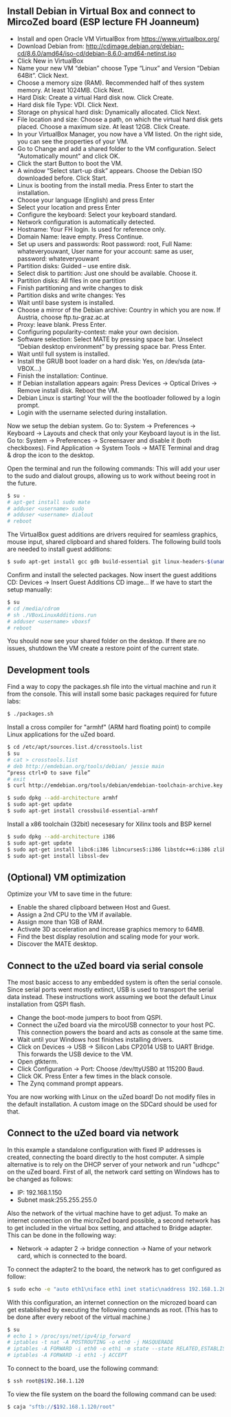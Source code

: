 ## Install Debian in Virtual Box and connect to MircoZed board (ESP lecture FH Joanneum)

 - Install and open Oracle VM VirtualBox from https://www.virtualbox.org/
 - Download Debian from: http://cdimage.debian.org/debian-cd/8.6.0/amd64/iso-cd/debian-8.6.0-amd64-netinst.iso
 - Click New in VirtualBox
 - Name your new VM “debian” choose Type “Linux” and Version “Debian 64Bit”. Click Next.
 - Choose a memory size (RAM). Recommended half of thes system memory. At least 1024MB. Click Next.
 - Hard Disk: Create a virtual Hard disk now. Click Create.
 - Hard disk file Type: VDI. Click Next.
 - Storage on physical hard disk: Dynamically allocated. Click Next.
 - File location and size: Choose a path, on which the virtual hard disk gets placed. Choose a maximum size. At least 12GB. Click Create.
 - In your VirtualBox Manager, you now have a VM listed. On the right side, you can see the properties of your VM.
 - Go to Change and add a shared folder to the VM configuration. Select "Automatically mount" and click OK.
 - Click the start Button to boot the VM.
 - A window “Select start-up disk” appears. Choose the Debian ISO downloaded before. Click Start.
 - Linux is booting from the install media. Press Enter to start the installation.
 - Choose your language (English) and press Enter
 - Select your location and press Enter
 - Configure the keyboard: Select your keyboard standard.
 - Network configuration is automatically detected.
 - Hostname: Your FH login. Is used for reference only.
 - Domain Name: leave empty. Press Continue.
 - Set up users and passwords: Root password: root, Full Name: whateveryouwant, User name for your account: same as user, password: whateveryouwant
 - Partition disks: Guided – use entire disk.
 - Select disk to partition: Just one should be available. Choose it.
 - Partition disks: All files in one partition
 - Finish partitioning and write changes to disk
 - Partition disks and write changes: Yes
 - Wait until base system is installed.
 - Choose a mirror of the Debian archive: Country in which you are now. If Austria, choose ftp.tu-graz.ac.at
 - Proxy: leave blank. Press Enter.
 - Configuring popularity-contest: make your own decision.
 - Software selection: Select MATE by pressing space bar. Unselect “Debian desktop environment” by pressing space bar. Press Enter.
 - Wait until full system is installed.
 - Install the GRUB boot loader on a hard disk: Yes, on /dev/sda (ata-VBOX...)
 - Finish the installation: Continue.
 - If Debian installation appears again: Press Devices -> Optical Drives -> Remove install disk. Reboot the VM.
 - Debian Linux is starting! Your will the the bootloader followed by a login prompt.
 - Login with the username selected during installation.

Now we setup the debian system.
Go to: System -> Preferences -> Keyboard -> Layouts and check that only your Keyboard layout is in the list.
Go to: System -> Preferences -> Screensaver and disable it (both checkboxes).
Find Application -> System Tools -> MATE Terminal and drag & drop the icon to the desktop.

Open the terminal and run the following commands:
This will add your user to the sudo and dialout groups, allowing us to work without beeing root in the future.
```sh
$ su -
# apt-get install sudo mate
# adduser <username> sudo
# adduser <username> dialout
# reboot
```

The VirtualBox guest additions are drivers required for seamless graphics, mouse input, shared clipboard and shared folders.
The following build tools are needed to install guest additions:
```sh
$ sudo apt-get install gcc gdb build-essential git linux-headers-$(uname -r)
```

Confirm and install the selected packages.
Now insert the guest additions CD:
Devices -> Insert Guest Additions CD image...
If we have to start the setup manually:
```sh
$ su
# cd /media/cdrom
# sh ./VBoxLinuxAdditions.run 
# adduser <username> vboxsf
# reboot
```
You should now see your shared folder on the desktop.
If there are no issues, shutdown the VM create a restore point of the current state.

## Development tools

Find a way to copy the packages.sh file into the virtual machine and run it from the console.
This will install some basic packages required for future labs:
```sh
$ ./packages.sh
```

Install a cross compiler for "armhf" (ARM hard floating point) to compile Linux applications for the uZed board.
```sh
$ cd /etc/apt/sources.list.d/crosstools.list
$ su
# cat > crosstools.list
# deb http://emdebian.org/tools/debian/ jessie main
“press ctrl+D to save file”
# exit
$ curl http://emdebian.org/tools/debian/emdebian-toolchain-archive.key | sudo apt-key add -

$ sudo dpkg --add-architecture armhf
$ sudo apt-get update
$ sudo apt-get install crossbuild-essential-armhf
```

Install a x86 toolchain (32bit) necesesary for Xilinx tools and BSP kernel
```sh
$ sudo dpkg --add-architecture i386
$ sudo apt-get update
$ sudo apt-get install libc6:i386 libncurses5:i386 libstdc++6:i386 zlib1g:i386 
$ sudo apt-get install libssl-dev
```

## (Optional) VM optimization

Optimize your VM to save time in the future:
 - Enable the shared clipboard between Host and Guest.
 - Assign a 2nd CPU to the VM if available.
 - Assign more than 1GB of RAM.
 - Activate 3D acceleration and increase graphics memory to 64MB.
 - Find the best display resolution and scaling mode for your work.
 - Discover the MATE desktop.

## Connect to the uZed board via serial console

The most basic access to any embedded system is often the serial console. Since serial ports went mostly extinct, USB is used to transport the serial data instead.
These instructions work assuming we boot the default Linux installation from QSPI flash.

- Change the boot-mode jumpers to boot from QSPI.
- Connect the uZed board via the mircoUSB connector to your host PC. This connection powers the board and acts as console at the same time.
- Wait until your Windows host finishes installing drivers.
- Click on Devices -> USB -> Silicon Labs CP2014 USB to UART Bridge. This forwards the USB device to the VM.
- Open gtkterm.
- Click Configuration -> Port: Choose /dev/ttyUSB0 at 115200 Baud.
- Click OK. Press Enter a few times in the black console.
- The Zynq command prompt appears.

You are now working with Linux on the uZed board! Do not modify files in the default installation. A custom image on the SDCard should be used for that.

## Connect to the uZed board via network

In this example a standalone configuration with fixed IP addresses is created, connecting the board directly to the host computer. A simple alternative is to rely on the DHCP server of your network and run "udhcpc" on the uZed board.
First of all, the network card setting on Windows has to be changed as follows:

*	IP: 192.168.1.150 
*	Subnet mask:255.255.255.0

Also the network of the virtual machine have to get adjust. To make an internet connection on the microZed board possible, a second network has to get included in the virtual box setting, and attached to Bridge adapter.
This can be done in the following way:

* Network -> adapter 2 -> bridge connection -> Name of your network card, which is connected to the board. 

To connect the adapter2 to the board, the network has to get configured as follow:

```sh
$ sudo echo -e "auto eth1\niface eth1 inet static\naddress 192.168.1.200\nnetmask 255.255.255.0\n" >> /etc/network/interfaces
```

With this configuration, an internet connection on the microzed board can get established by executing the following commands as root.
(This has to be done after every reboot of the virtual machine.)
```sh
$ su
# echo 1 > /proc/sys/net/ipv4/ip_forward
# iptables -t nat -A POSTROUTING -o eth0 -j MASQUERADE
# iptables -A FORWARD -i eth0 -o eth1 -m state --state RELATED,ESTABLISHED -j ACCEPT
# iptables -A FORWARD -i eth1 -j ACCEPT
```

To connect to the board, use the following command:
```sh
$ ssh root@$192.168.1.120
```

To view the file system on the board the following command can be used:
```sh
$ caja "sftb://$192.168.1.120/root"
```
